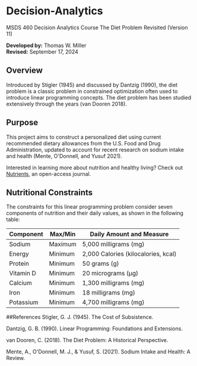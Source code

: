 # Decision-Analytics
MSDS 460 Decision Analytics Course 
The Diet Problem Revisited (Version 11)

**Developed by:** Thomas W. Miller  
**Revised:** September 17, 2024

## Overview

Introduced by Stigler (1945) and discussed by Dantzig (1990), the diet problem is a classic problem in constrained optimization often used to introduce linear programming concepts. The diet problem has been studied extensively through the years (van Dooren 2018).

## Purpose

This project aims to construct a personalized diet using current recommended dietary allowances from the U.S. Food and Drug Administration, updated to account for recent research on sodium intake and health (Mente, O'Donnell, and Yusuf 2021). 

Interested in learning more about nutrition and healthy living? Check out [Nutrients](https://www.mdpi.com/journal/nutrients), an open-access journal.

## Nutritional Constraints

The constraints for this linear programming problem consider seven components of nutrition and their daily values, as shown in the following table:

| Component   | Max/Min  | Daily Amount and Measure         |
|-------------|----------|----------------------------------|
| Sodium      | Maximum  | 5,000 milligrams (mg)           |
| Energy      | Minimum  | 2,000 Calories (kilocalories, kcal) |
| Protein     | Minimum  | 50 grams (g)                    |
| Vitamin D   | Minimum  | 20 micrograms (µg)              |
| Calcium   | Minimum  | 1,300 milligrams (mg)              |
| Iron   | Minimum  | 18 milligrams (mg)           |
| Potassium   | Minimum  | 4,700 milligrams (mg)              |

##References
Stigler, G. J. (1945). The Cost of Subsistence.

Dantzig, G. B. (1990). Linear Programming: Foundations and Extensions.

van Dooren, C. (2018). The Diet Problem: A Historical Perspective.

Mente, A., O'Donnell, M. J., & Yusuf, S. (2021). Sodium Intake and Health: A Review.
